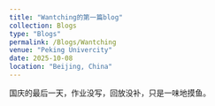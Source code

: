 ```yaml
---
title: "Wantching的第一篇blog"
collection: Blogs
type: "Blogs"
permalink: /Blogs/Wantching
venue: "Peking Univercity"
date: 2025-10-08
location: "Beijing, China"
---
```

国庆的最后一天，作业没写，回放没补，只是一味地摸鱼。

